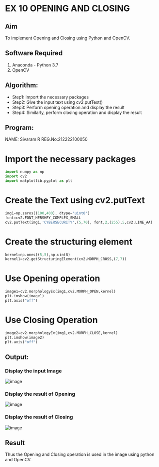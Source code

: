 # EX 10 OPENING AND CLOSING
## Aim
To implement Opening and Closing using Python and OpenCV.
## Software Required
1. Anaconda - Python 3.7
2. OpenCV
## Algorithm:
- Step1: Import the necessary packages
- Step2: Give the input text using cv2.putText()
- Step3: Perform opening operation and display the result
- Step4: Similarly, perform closing operation and display the result
## Program:
NAME: Sivaram R
REG.No:212222100050 
# Import the necessary packages
```python
import numpy as np
import cv2
import matplotlib.pyplot as plt
```
# Create the Text using cv2.putText
```python
img1=np.zeros((100,400), dtype='uint8')
font=cv2.FONT_HERSHEY_COMPLEX_SMALL
cv2.putText(img1,'CYBERSECURITY',(5,70), font,2,(255),5,cv2.LINE_AA)
```
# Create the structuring element
```python
kernel=np.ones((5,5),np.uint8)
kernel1=cv2.getStructuringElement(cv2.MORPH_CROSS,(7,7))
```
# Use Opening operation
```python
image1=cv2.morphologyEx(img1,cv2.MORPH_OPEN,kernel)
plt.imshow(image1)
plt.axis("off")
```
# Use Closing Operation
```python
image2=cv2.morphologyEx(img1,cv2.MORPH_CLOSE,kernel)
plt.imshow(image2)
plt.axis("off")
```
## Output:
### Display the input Image
![image](https://github.com/sivaram-R/OPENING--AND-CLOSING/assets/121165794/2e59d48c-6fdf-4943-9a1c-53e1f419f469)
### Display the result of Opening
![image](https://github.com/sivaram-R/OPENING--AND-CLOSING/assets/121165794/f8d0ff15-f462-4667-8564-1985d55db58f)
### Display the result of Closing
![image](https://github.com/sivaram-R/OPENING--AND-CLOSING/assets/121165794/86f53c0f-d023-4333-9f88-5c15ae9c37ec)
## Result
Thus the Opening and Closing operation is used in the image using python and OpenCV.

